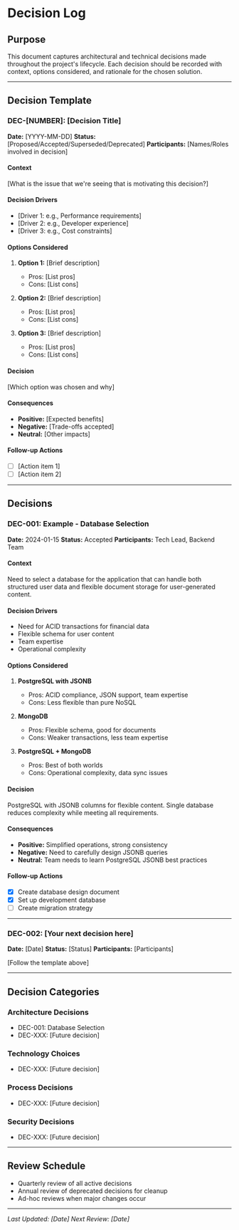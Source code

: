 # Decision Log

## Purpose
This document captures architectural and technical decisions made throughout the project's lifecycle. Each decision should be recorded with context, options considered, and rationale for the chosen solution.

---

## Decision Template

### DEC-[NUMBER]: [Decision Title]
**Date:** [YYYY-MM-DD]
**Status:** [Proposed/Accepted/Superseded/Deprecated]
**Participants:** [Names/Roles involved in decision]

#### Context
[What is the issue that we're seeing that is motivating this decision?]

#### Decision Drivers
- [Driver 1: e.g., Performance requirements]
- [Driver 2: e.g., Developer experience]
- [Driver 3: e.g., Cost constraints]

#### Options Considered
1. **Option 1:** [Brief description]
   - Pros: [List pros]
   - Cons: [List cons]

2. **Option 2:** [Brief description]
   - Pros: [List pros]
   - Cons: [List cons]

3. **Option 3:** [Brief description]
   - Pros: [List pros]
   - Cons: [List cons]

#### Decision
[Which option was chosen and why]

#### Consequences
- **Positive:** [Expected benefits]
- **Negative:** [Trade-offs accepted]
- **Neutral:** [Other impacts]

#### Follow-up Actions
- [ ] [Action item 1]
- [ ] [Action item 2]

---

## Decisions

### DEC-001: Example - Database Selection
**Date:** 2024-01-15
**Status:** Accepted
**Participants:** Tech Lead, Backend Team

#### Context
Need to select a database for the application that can handle both structured user data and flexible document storage for user-generated content.

#### Decision Drivers
- Need for ACID transactions for financial data
- Flexible schema for user content
- Team expertise
- Operational complexity

#### Options Considered
1. **PostgreSQL with JSONB**
   - Pros: ACID compliance, JSON support, team expertise
   - Cons: Less flexible than pure NoSQL

2. **MongoDB**
   - Pros: Flexible schema, good for documents
   - Cons: Weaker transactions, less team expertise

3. **PostgreSQL + MongoDB**
   - Pros: Best of both worlds
   - Cons: Operational complexity, data sync issues

#### Decision
PostgreSQL with JSONB columns for flexible content. Single database reduces complexity while meeting all requirements.

#### Consequences
- **Positive:** Simplified operations, strong consistency
- **Negative:** Need to carefully design JSONB queries
- **Neutral:** Team needs to learn PostgreSQL JSONB best practices

#### Follow-up Actions
- [x] Create database design document
- [x] Set up development database
- [ ] Create migration strategy

---

### DEC-002: [Your next decision here]
**Date:** [Date]
**Status:** [Status]
**Participants:** [Participants]

[Follow the template above]

---

## Decision Categories

### Architecture Decisions
- DEC-001: Database Selection
- DEC-XXX: [Future decision]

### Technology Choices
- DEC-XXX: [Future decision]

### Process Decisions
- DEC-XXX: [Future decision]

### Security Decisions
- DEC-XXX: [Future decision]

---

## Review Schedule
- Quarterly review of all active decisions
- Annual review of deprecated decisions for cleanup
- Ad-hoc reviews when major changes occur

---
*Last Updated: [Date]*
*Next Review: [Date]*